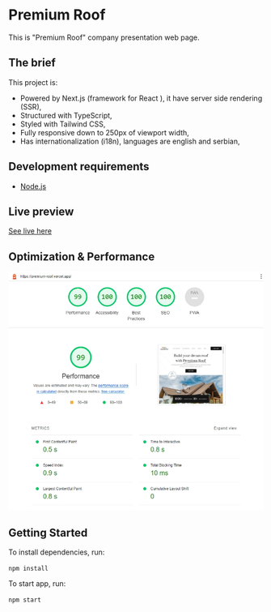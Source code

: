 # Premium Roof

This is "Premium Roof" company presentation web page.

## The brief
This project is:

- Powered by Next.js (framework for React ), it have server side rendering (SSR),
- Structured with TypeScript,
- Styled with Tailwind CSS,
- Fully responsive down to 250px of viewport width,
- Has internationalization (i18n), languages are english and serbian,

## Development requirements

- [Node.js](http://nodejs.org/)

## Live preview

[See live here](https://premium-roof.vercel.app/)

## Optimization & Performance

![Screnshoot](/public/images/screenshot.jpg)

## Getting Started

To install dependencies, run:

`npm install`

To start app, run:

`npm start`
